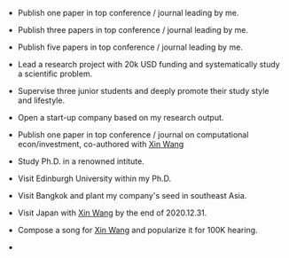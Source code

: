 - Publish one paper in top conference / journal leading by me.
- Publish three papers in top conference / journal leading by me.
- Publish five papers in top conference / journal leading by me.



- Lead a research project with 20k USD funding and systematically study a scientific problem.



- Supervise three junior students and deeply promote their study style and lifestyle.



- Open a start-up company based on my research output.
- Publish one paper in top conference / journal on computational econ/investment, co-authored with [Xin Wang](https://wangxinalice.com)



- Study Ph.D. in a renowned intitute.

- Visit Edinburgh University within my Ph.D.
- Visit Bangkok and plant my company's seed in southeast Asia.



- Visit Japan with [Xin Wang](https://wangxinalice.com) by the end of 2020.12.31.
- Compose a song for [Xin Wang](https://wangxinalice.com)  and popularize it for 100K hearing.
- 